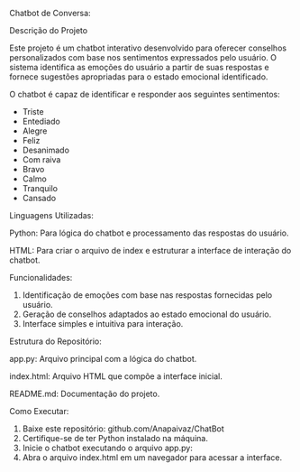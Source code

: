 
Chatbot de Conversa:

Descrição do Projeto

Este projeto é um chatbot interativo desenvolvido para oferecer conselhos personalizados com base nos sentimentos expressados pelo usuário. O sistema identifica as emoções do usuário a partir de suas respostas e fornece sugestões apropriadas para o estado emocional identificado.


O chatbot é capaz de identificar e responder aos seguintes sentimentos:

- Triste 
- Entediado
- Alegre
- Feliz
- Desanimado
- Com raiva
- Bravo
- Calmo
- Tranquilo
- Cansado


Linguagens Utilizadas: 

Python: Para lógica do chatbot e processamento das respostas do usuário.

HTML: Para criar o arquivo de index e estruturar a interface de interação do chatbot.


Funcionalidades:

1. Identificação de emoções com base nas respostas fornecidas pelo usuário.
2. Geração de conselhos adaptados ao estado emocional do usuário.
3. Interface simples e intuitiva para interação.


Estrutura do Repositório:

app.py: Arquivo principal com a lógica do chatbot.

index.html: Arquivo HTML que compõe a interface inicial.

README.md: Documentação do projeto.


Como Executar:

1. Baixe este repositório:
github.com/Anapaivaz/ChatBot
2. Certifique-se de ter Python instalado na máquina.
3. Inicie o chatbot executando o arquivo app.py:
4. Abra o arquivo index.html em um navegador para acessar a interface.


